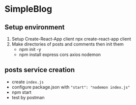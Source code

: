 # SimpleBlog

## Setup environment

1. Setup Create-React-App client
   npx create-react-app client
2. Make directories of posts and comments then init them
   - npm init -y
   - npm install express cors axios nodemon

## posts service creation
- create `index.js`
- configure package.json with `"start": "nodemon index.js"`
- npm start
- test by postman